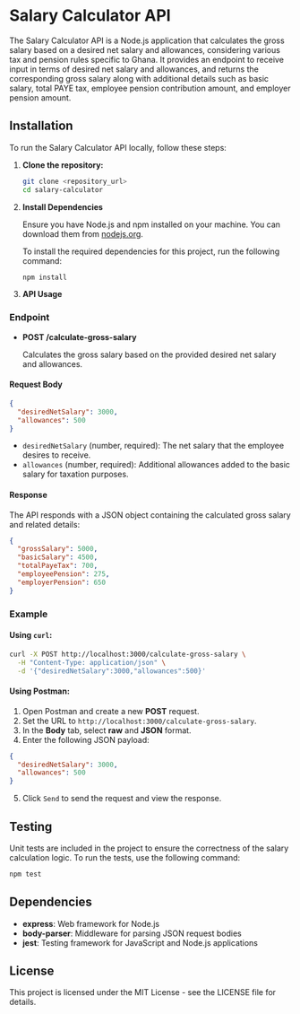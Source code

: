# Salary Calculator API

The Salary Calculator API is a Node.js application that calculates the gross salary based on a desired net salary and allowances, considering various tax and pension rules specific to Ghana. It provides an endpoint to receive input in terms of desired net salary and allowances, and returns the corresponding gross salary along with additional details such as basic salary, total PAYE tax, employee pension contribution amount, and employer pension amount.

## Installation

To run the Salary Calculator API locally, follow these steps:

1. **Clone the repository:**

   ```bash
   git clone <repository_url>
   cd salary-calculator
   ```

2. **Install Dependencies**

   Ensure you have Node.js and npm installed on your machine. You can download them from [nodejs.org](https://nodejs.org/).

   To install the required dependencies for this project, run the following command:

   ```bash
   npm install
   ```

3. **API Usage**

### Endpoint

- **POST /calculate-gross-salary**

  Calculates the gross salary based on the provided desired net salary and allowances.

#### Request Body

```json
{
  "desiredNetSalary": 3000,
  "allowances": 500
}
```

- `desiredNetSalary` (number, required): The net salary that the employee desires to receive.
- `allowances` (number, required): Additional allowances added to the basic salary for taxation purposes.

#### Response

The API responds with a JSON object containing the calculated gross salary and related details:

```json
{
  "grossSalary": 5000,
  "basicSalary": 4500,
  "totalPayeTax": 700,
  "employeePension": 275,
  "employerPension": 650
}
```

### Example

#### Using `curl`:

```bash
curl -X POST http://localhost:3000/calculate-gross-salary \
  -H "Content-Type: application/json" \
  -d '{"desiredNetSalary":3000,"allowances":500}'
```

#### Using Postman:

1. Open Postman and create a new **POST** request.
2. Set the URL to `http://localhost:3000/calculate-gross-salary`.
3. In the **Body** tab, select **raw** and **JSON** format.
4. Enter the following JSON payload:

```json
{
  "desiredNetSalary": 3000,
  "allowances": 500
}
```

5. Click `Send` to send the request and view the response.

## Testing

Unit tests are included in the project to ensure the correctness of the salary calculation logic. To run the tests, use the following command:

```bash
npm test
```

## Dependencies

- **express**: Web framework for Node.js
- **body-parser**: Middleware for parsing JSON request bodies
- **jest**: Testing framework for JavaScript and Node.js applications

## License

This project is licensed under the MIT License - see the LICENSE file for details.


